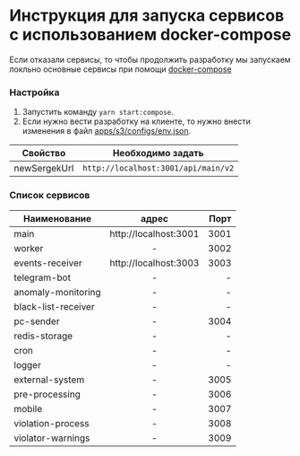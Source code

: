# Инструкция для запуска сервисов с использованием docker-compose

Если отказали сервисы, то чтобы продолжить разработку мы запускаем локльно основные сервисы при помощи [docker-compose](./docker-compose.development.yml)

### Настройка

1. Запустить команду `yarn start:compose`.
2. Если нужно вести разработку на клиенте, то нужно внести изменения в файл [apps/s3/configs/env.json](./apps/s3/configs/env.json).

| Свойство     | Необходимо задать                   |
| ------------ | ----------------------------------- |
| newSergekUrl | `http://localhost:3001/api/main/v2` |

### Список сервисов

| Наименование        |         адрес         | Порт |
| ------------------- | :-------------------: | ---: |
| main                | http://localhost:3001 | 3001 |
| worker              |           -           | 3002 |
| events-receiver     | http://localhost:3003 | 3003 |
| telegram-bot        |           -           |    - |
| anomaly-monitoring  |           -           |    - |
| black-list-receiver |           -           |    - |
| pc-sender           |           -           | 3004 |
| redis-storage       |           -           |    - |
| cron                |           -           |    - |
| logger              |           -           |    - |
| external-system     |           -           | 3005 |
| pre-processing      |           -           | 3006 |
| mobile              |           -           | 3007 |
| violation-process   |           -           | 3008 |
| violator-warnings   |           -           | 3009 |
